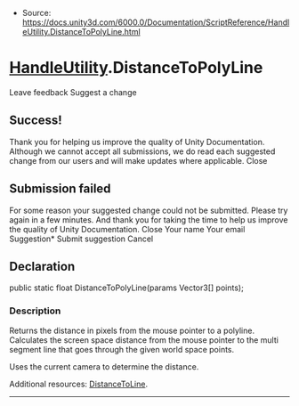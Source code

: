 * Source: https://docs.unity3d.com/6000.0/Documentation/ScriptReference/HandleUtility.DistanceToPolyLine.html

#  [HandleUtility](https://docs.unity3d.com/6000.0/Documentation/ScriptReference/HandleUtility.html).DistanceToPolyLine
Leave feedback
Suggest a change
## Success!
Thank you for helping us improve the quality of Unity Documentation. Although we cannot accept all submissions, we do read each suggested change from our users and will make updates where applicable.
Close
## Submission failed
For some reason your suggested change could not be submitted. Please <a>try again</a> in a few minutes. And thank you for taking the time to help us improve the quality of Unity Documentation.
Close
Your name Your email Suggestion* Submit suggestion
Cancel
## Declaration
public static float DistanceToPolyLine(params Vector3[] points); 
### Description
Returns the distance in pixels from the mouse pointer to a polyline.
Calculates the screen space distance from the mouse pointer to the multi segment line that goes through the given world space points.  
  
Uses the current camera to determine the distance.  
  
Additional resources: [DistanceToLine](https://docs.unity3d.com/6000.0/Documentation/ScriptReference/HandleUtility.DistanceToLine.html).
* * *
